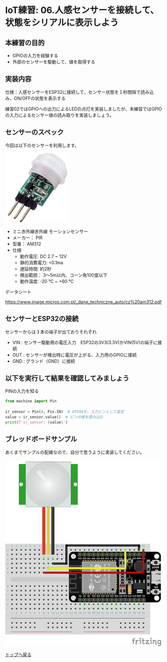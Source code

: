 # IoT練習: 06.人感センサーを接続して、状態をシリアルに表示しよう

## 本練習の目的

- GPIOの入力を経験する
- 外部のセンサーを駆動して、値を取得する

## 実装内容

仕様：人感センサーをESP32に接続して、センサー状態を１秒間隔で読み込み、ON/OFFの状態を表示する

練習02ではGPIOへの出力によるLEDの点灯を実装しましたが、本練習ではGPIOの入力によるセンサー値の読み取りを実装しましょう。

## センサーのスペック

今回は以下のセンサーを利用します。

<img alt="AM312" src="AM312.jpg" width="200px">

- ミニ赤外線赤外線 モーションセンサー
- メーカー： PIR
- 型番： AM312
- 仕様
  - 動作電圧: DC 2.7 ~ 12V
  - 静的消費電力: <0.1ma
  - 遅延時間: 約2秒
  - 検出範囲： 3〜5m以内、コーン角100度以下
  - 動作温度: -20 ℃ ~ +60 ℃

データシート

https://www.image.micros.com.pl/_dane_techniczne_auto/cz%20am312.pdf

## センサーとESP32の接続

センサーからは３本の端子が出ておりそれぞれ

- VIN : センサー駆動用の電圧入力　ESP32の3V3(3.3V)かVIN(5V)の端子に接続
- OUT : センサーが検出時に電圧が上がる、入力用のGPIOに接続
- GND : グランド（GND）に接続

## 以下を実行して結果を確認してみましょう

PINの入力を知る

```python
from machine import Pin

ir_sensor = Pin(4, Pin.IN)  # GPIO4を、入力ピンとして設定
value = ir_sensor.value()  # ピンの値を読み込む
print(f'ir_sensor: {value}')
```

## ブレッドボードサンプル

あくまでサンプルの配線なので、自分で思うように実装してください。

<img alt="practice06.png" src="practice06.png" width="500px">

[トップへ戻る](../README.md)
